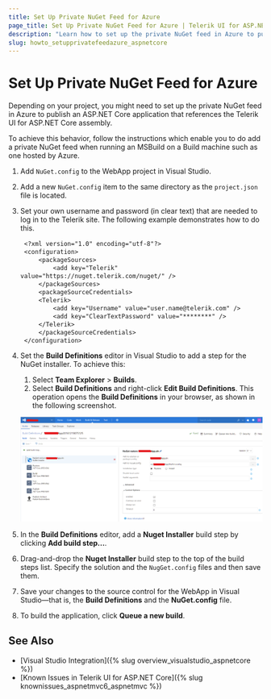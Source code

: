 ```yaml
---
title: Set Up Private NuGet Feed for Azure
page_title: Set Up Private NuGet Feed for Azure | Telerik UI for ASP.NET Core
description: "Learn how to set up the private NuGet feed in Azure to publish an ASP.NET Core application that references the Telerik UI for ASP.NET Core assembly."
slug: howto_setupprivatefeedazure_aspnetcore
---
```


# Set Up Private NuGet Feed for Azure

Depending on your project, you might need to set up the private NuGet feed in Azure to publish an ASP.NET Core application that references the Telerik UI for ASP.NET Core assembly.

To achieve this behavior, follow the instructions which enable you to do add a private NuGet feed when running an MSBuild on a Build machine such as one hosted by Azure.

1. Add `NuGet.config` to the WebApp project in Visual Studio.

1. Add a new `NuGet.config` item to the same directory as the `project.json` file is located.

1. Set your own username and password (in clear text) that are needed to log in to the Telerik site. The following example demonstrates how to do this.

        <?xml version="1.0" encoding="utf-8"?>
        <configuration>
            <packageSources>
                <add key="Telerik" value="https://nuget.telerik.com/nuget/" />
            </packageSources>
            <packageSourceCredentials>
            <Telerik>
                <add key="Username" value="user.name@telerik.com" />
                <add key="ClearTextPassword" value="********" />
            </Telerik>
            </packageSourceCredentials>
        </configuration>


1. Set the **Build Definitions** editor in Visual Studio to add a step for the NuGet installer. To achieve this:

   1. Select **Team Explorer** > **Builds**.
   1. Select **Build Definitions** and right-click **Edit Build Definitions**. This operation opens the **Build Definitions** in your browser, as shown in the following screenshot.

   ![image](images/azure-nuget-feed.png)

1. In the **Build Definitions** editor, add a **Nuget Installer** build step by clicking **Add build step...**.

1. Drag-and-drop the **Nuget Installer** build step to the top of the build steps list. Specify the solution and the `NugGet.config` files and then save them.

1. Save your changes to the source control for the WebApp in Visual Studio&mdash;that is, the **Build Definitions** and the **NuGet.config** file.

1. To build the application, click **Queue a new build**.

## See Also

* [Visual Studio Integration]({% slug overview_visualstudio_aspnetcore %})
* [Known Issues in Telerik UI for ASP.NET Core]({% slug knownissues_aspnetmvc6_aspnetmvc %})

